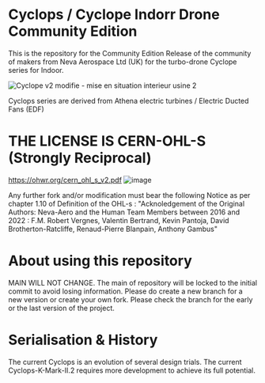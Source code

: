 # Cyclops / Cyclope Indorr Drone Community Edition

This is the repository for the Community Edition Release of the community of makers from Neva Aerospace Ltd (UK) for the turbo-drone Cyclope series for Indoor.

![Cyclope v2 modifie - mise en situation interieur usine 2](https://github.com/Community-Open-Thrust/Cyclops_Community/assets/24481026/9bfa2a1b-d031-4c75-9db3-2163f859ed4a)


Cyclops series are derived from Athena electric turbines / Electric Ducted Fans (EDF) 

# THE LICENSE IS CERN-OHL-S (Strongly Reciprocal) 
https://ohwr.org/cern_ohl_s_v2.pdf
![image](https://github.com/Community-Open-Thrust/Athena-A-2ET-1.64_Community/assets/24481026/4efc25a4-d6e6-4a6f-b13d-405c61bc8796)

Any further fork and/or modification must bear the following Notice as per chapter 1.10 of Definition of the OHL-s :
"Acknoledgement of the Original Authors: Neva-Aero and the Human Team Members between 2016 and 2022 : F.M. Robert Vergnes, Valentin Bertrand, Kevin Pantoja, David Brotherton-Ratcliffe, Renaud-Pierre Blanpain, Anthony Gambus"

# About using this repository
MAIN WILL NOT CHANGE.
The main of repository will be locked to the initial commit to avoid losing information. 
Please do create a new branch for a new version or create your own fork.
Please check the branch for the early or the last version of the project.


# Serialisation & History
The current Cyclops is an evolution of several design trials.
The current Cyclops-K-Mark-II.2 requires more development to achieve its full potential.

